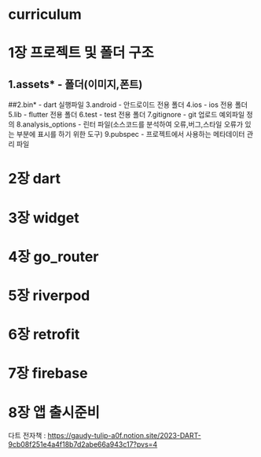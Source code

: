 # curriculum

# 1장 프로젝트 및 폴더 구조
## 1.assets* - 폴더(이미지,폰트)
##2.bin* - dart 실행파일
3.android - 안드로이드 전용 폴더
4.ios - ios 전용 폴더
5.lib - flutter 전용 폴더
6.test - test 전용 폴더
7.gitignore - git 업로드 예외파일 정의
8.analysis_options - 린터 파일(소스코드를 분석하여 오류,버그,스타일 오류가 있는 부분에 표시를 하기 위한 도구)
9.pubspec - 프로젝트에서 사용하는 메타데이터 관리 파일
# 2장 dart
# 3장 widget
# 4장 go_router
# 5장 riverpod
# 6장 retrofit
# 7장 firebase
# 8장 앱 출시준비


다트 전자책 : https://gaudy-tulip-a0f.notion.site/2023-DART-9cb08f251e4a4f18b7d2abe66a943c17?pvs=4
